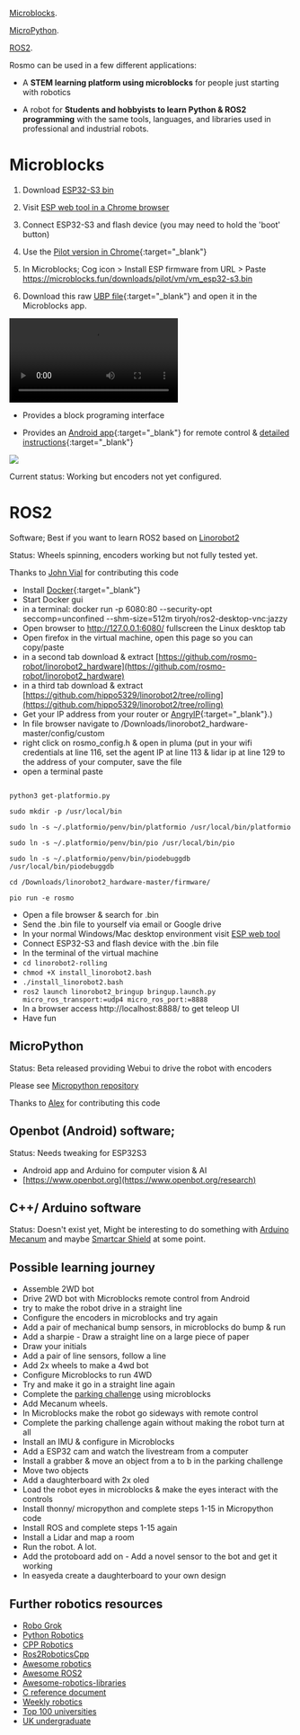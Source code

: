 [Microblocks](#Microblocks).

[MicroPython](#MicroPython).

[ROS2](#ROS2).


Rosmo can be used in a few different applications:

* A **STEM learning platform using microblocks** for people just starting with robotics
  
* A robot for **Students and hobbyists to learn Python & ROS2 programming** with
  the same tools, languages, and libraries used in professional and industrial robots.

<a name="Microblocks"></a> 
# Microblocks 

1) Download [ESP32-S3 bin](https://github.com/rosmo-robot/rosmo-robot.github.io/raw/master/assets/img/v1/vm_esp32_s3.bin)
   
3) Visit [ESP web tool in a Chrome browser](https://espressif.github.io/esptool-js/)
   
5) Connect ESP32-S3 and flash device (you may need to hold the 'boot' button)
   
7) Use the [Pilot version in Chrome](https://microblocks.fun/run-pilot/microblocks.html){:target="_blank"}
   
8) In Microblocks; Cog icon > Install ESP firmware from URL > Paste https://microblocks.fun/downloads/pilot/vm/vm_esp32-s3.bin
   
9) Download this raw [UBP file](https://github.com/rosmo-robot/rosmo-robot.github.io/blob/master/assets/img/v1/rosmo-wifiremote-public.ubp){:target="_blank"} and open it in the Microblocks app.

<video src="https://github.com/rosmo-robot/zio_demo/assets/400875/4d8f3e58-93ae-484d-b4bf-076c96f3a7d6" controls="controls" style="max-width: 730px;"></video>

- Provides a block programing interface 

- Provides an [Android app](http://www.microblocks.fun/wifigamepad/gamepadwifiremote.apk){:target="_blank"}  for remote control & [detailed instructions](http://www.microblocks.fun/en/wifi/gamepad){:target="_blank"}

![](https://raw.githubusercontent.com/rosmo-robot/rosmo-robot.github.io/master/assets/img/wsgamepad-start.jpg)

Current status: Working but encoders not yet configured.

<a name="ROS2"></a>
# ROS2 

Software; Best if you want to learn ROS2 based on [Linorobot2](https://github.com/hippo5329/linorobot2)

Status: Wheels spinning, encoders working but not fully tested yet. 

Thanks to [John Vial](https://github.com/johnny555) for contributing this code
  
- Install [Docker](https://www.docker.com/products/docker-desktop/){:target="_blank"}
- Start Docker gui
- in a terminal: docker run -p 6080:80 --security-opt seccomp=unconfined --shm-size=512m tiryoh/ros2-desktop-vnc:jazzy
- Open browser to http://127.0.0.1:6080/ fullscreen the Linux desktop tab
- Open firefox in the virtual machine, open this page so you can copy/paste
-  in a second tab download & extract [https://github.com/rosmo-robot/linorobot2_hardware](https://github.com/rosmo-robot/linorobot2_hardware)
- in a third tab download & extract [https://github.com/hippo5329/linorobot2/tree/rolling](https://github.com/hippo5329/linorobot2/tree/rolling)
-   Get your IP address from your router or [AngryIP](https://angryip.org/){:target="_blank"}.)
-  In file browser navigate to /Downloads/linorobot2_hardware-master/config/custom
- right click on rosmo_config.h & open in pluma (put in your wifi credentials at line 116, set the agent IP at line 113 & lidar ip at line 129 to the address of your computer, save the file
- open a terminal paste
  
```curl -fsSL -o get-platformio.py https://raw.githubusercontent.com/platformio/platformio-core-installer/master/get-platformio.py

python3 get-platformio.py 

sudo mkdir -p /usr/local/bin

sudo ln -s ~/.platformio/penv/bin/platformio /usr/local/bin/platformio

sudo ln -s ~/.platformio/penv/bin/pio /usr/local/bin/pio

sudo ln -s ~/.platformio/penv/bin/piodebuggdb /usr/local/bin/piodebuggdb

cd /Downloads/linorobot2_hardware-master/firmware/

pio run -e rosmo
```

- Open a file browser & search for .bin
- Send the .bin file to yourself via email or Google drive
- In your normal Windows/Mac desktop environment visit [ESP web tool](https://esp.huhn.me/)
- Connect ESP32-S3 and flash device with the .bin file
- In the terminal of the virtual machine
- `cd linorobot2-rolling`
- `chmod +X install_linorobot2.bash`
- `./install_linorobot2.bash`
- `ros2 launch linorobot2_bringup bringup.launch.py micro_ros_transport:=udp4 micro_ros_port:=8888`
- In a browser access http://localhost:8888/ to get teleop UI
- Have fun

<a name="MicroPython"></a>
## MicroPython 

Status: Beta released providing Webui to drive the robot with encoders 

Please see [Micropython repository](https://github.com/rosmo-robot/micropython)

Thanks to [Alex](https://github.com/UEA-envsoft) for contributing this code


##  Openbot (Android) software;  

Status: Needs tweaking for ESP32S3

- Android app and Arduino for computer vision & AI
- [https://www.openbot.org](https://www.openbot.org/research)

## C++/ Arduino software

Status: Doesn't exist yet, 
Might be interesting to do something with [Arduino Mecanum](https://github.com/StormingMoose/DroneBot-Workshop-Mecanum-for-L9110S) and maybe [Smartcar Shield](https://github.com/platisd/smartcar_shield?tab=readme-ov-file#software) at some point.  

##  Possible learning journey

-   Assemble 2WD bot
-   Drive 2WD bot with Microblocks remote control from Android 
-   try to make the robot drive in a straight line
-   Configure the encoders in microblocks and try again 
-   Add a pair of mechanical bump sensors, in microblocks do bump & run
-   Add a sharpie - Draw a straight line on a large piece of paper
-   Draw your initials
-   Add a pair of line sensors, follow a line 
-   Add 2x wheels to make a 4wd bot
-   Configure Microblocks to run 4WD
-   Try and make it go in a straight line again
-   Complete the [parking challenge](https://introtoroboticsv2.readthedocs.io/en/latest/course/driving/parking.html) using microblocks
-   Add Mecanum wheels.
-   In Microblocks make the robot go sideways with remote control
-   Complete the parking challenge again without making the robot turn at all
-   Install an IMU & configure in Microblocks
-   Add a ESP32 cam and watch the livestream from a computer
-   Install a grabber & move an object from a to b in the parking challenge
-   Move two objects
-   Add a daughterboard with 2x oled
-   Load the robot eyes in microblocks & make the eyes interact with the controls
-   Install thonny/ micropython and complete steps 1-15 in Micropython code
-   Install ROS and complete steps 1-15 again
-   Install a Lidar and map a room
-   Run the robot. A lot.
-   Add the protoboard add on - Add a novel sensor to the bot and get it working
-   In easyeda create a daughterboard to your own design

##  Further robotics resources

- [Robo Grok](https://www.robogrok.com/)
- [Python Robotics](https://atsushisakai.github.io/PythonRobotics/)
- [CPP Robotics](https://github.com/giacomo-b/CppRobotics)
- [Ros2RoboticsCpp](https://github.com/quangnhat185/Ros2RoboticsCpp)
- [Awesome robotics](https://github.com/ahundt/awesome-robotics)
- [Awesome ROS2](https://github.com/fkromer/awesome-ros2)
- [Awesome-robotics-libraries](https://github.com/jslee02/awesome-robotics-libraries)
- [C reference document](https://github.com/rosmo-robot/modern-robotics-I-course/blob/main/Introductory%20C%20Programming%20Reference.md)
- [Weekly robotics](https://github.com/msadowski/awesome-weekly-robotics)
- [Top 100 universities](https://edurank.org/engineering/robotics/)
- [UK undergraduate](https://www.thecompleteuniversityguide.co.uk/courses/search/undergraduate/all?keyword=robotics#h1)


  

